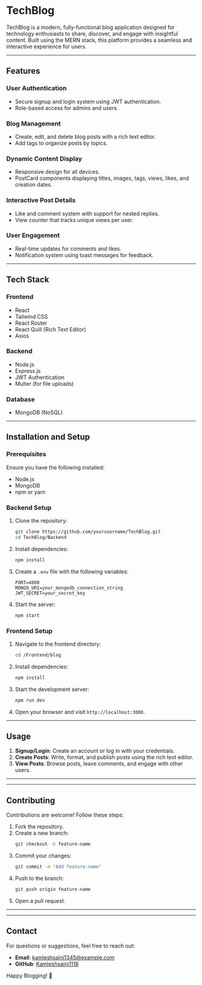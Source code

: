 # TechBlog
TechBlog is a modern, fully-functional blog application designed for technology enthusiasts to share, discover, and engage with insightful content. Built using the MERN stack, this platform provides a seamless and interactive experience for users.

---

## **Features**

### **User Authentication**
- Secure signup and login system using JWT authentication.
- Role-based access for admins and users.

### **Blog Management**
- Create, edit, and delete blog posts with a rich text editor.
- Add tags to organize posts by topics.

### **Dynamic Content Display**
- Responsive design for all devices.
- PostCard components displaying titles, images, tags, views, likes, and creation dates.

### **Interactive Post Details**
- Like and comment system with support for nested replies.
- View counter that tracks unique views per user.

### **User Engagement**
- Real-time updates for comments and likes.
- Notification system using toast messages for feedback.

---

## **Tech Stack**

### **Frontend**
- React
- Tailwind CSS
- React Router
- React Quill (Rich Text Editor)
- Axios

### **Backend**
- Node.js
- Express.js
- JWT Authentication
- Multer (for file uploads)

### **Database**
- MongoDB (NoSQL)
  
---

## **Installation and Setup**

### **Prerequisites**
Ensure you have the following installed:
- Node.js
- MongoDB
- npm or yarn

### **Backend Setup**
1. Clone the repository:
   ```bash
   git clone https://github.com/yourusername/TechBlog.git
   cd TechBlog/Backend
   ```
2. Install dependencies:
   ```bash
   npm install
   ```
3. Create a `.env` file with the following variables:
   ```env
   PORT=4000
   MONGO_URI=your_mongodb_connection_string
   JWT_SECRET=your_secret_key
   ```
4. Start the server:
   ```bash
   npm start
   ```

### **Frontend Setup**
1. Navigate to the frontend directory:
   ```bash
   cd /Frontend/blog
   ```
2. Install dependencies:
   ```bash
   npm install
   ```
3. Start the development server:
   ```bash
   npm run dev
   ```

4. Open your browser and visit `http://localhost:3000`.

---

## **Usage**

1. **Signup/Login**: Create an account or log in with your credentials.
2. **Create Posts**: Write, format, and publish posts using the rich text editor.
3. **View Posts**: Browse posts, leave comments, and engage with other users.

---
---

## **Contributing**

Contributions are welcome! Follow these steps:
1. Fork the repository.
2. Create a new branch:
   ```bash
   git checkout -b feature-name
   ```
3. Commit your changes:
   ```bash
   git commit -m "Add feature-name"
   ```
4. Push to the branch:
   ```bash
   git push origin feature-name
   ```
5. Open a pull request.

---
---

## **Contact**

For questions or suggestions, feel free to reach out:
- **Email**: kamleshsaini1345@example.com
- **GitHub**: [Kamleshsaini1118](https://github.com/yourusername)

Happy Blogging! 🚀

